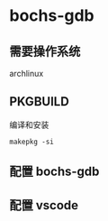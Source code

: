 # bochs-gdb

## 需要操作系统
archlinux

## PKGBUILD

编译和安装

    makepkg -si

## 配置 bochs-gdb

## 配置 vscode